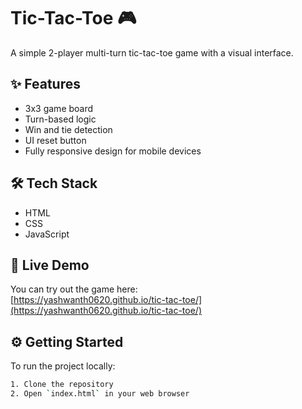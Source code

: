 # Tic-Tac-Toe 🎮

A simple 2-player multi-turn tic-tac-toe game with a visual interface.

## ✨ Features

- 3x3 game board  
- Turn-based logic  
- Win and tie detection  
- UI reset button  
- Fully responsive design for mobile devices

## 🛠️ Tech Stack

- HTML  
- CSS  
- JavaScript

## 🚀 Live Demo

You can try out the game here:  
[https://yashwanth0620.github.io/tic-tac-toe/](https://yashwanth0620.github.io/tic-tac-toe/)

## ⚙️ Getting Started

To run the project locally:

```bash
1. Clone the repository
2. Open `index.html` in your web browser
